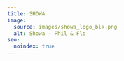 ```yaml
---
title: SHOWA
image:
  source: images/showa_logo_blk.png
  alt: Showa - Phil & Flo
seo:
  noindex: true
---
```


